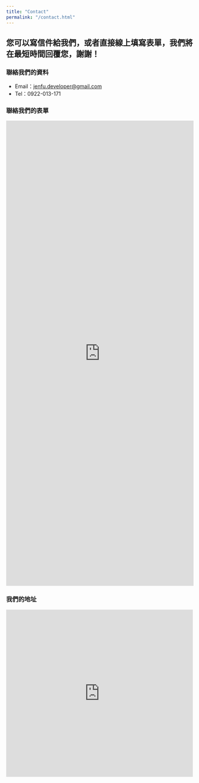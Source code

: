 ```yaml
---
title: "Contact"
permalink: "/contact.html"
---
```


## 您可以寫信件給我們，或者直接線上填寫表單，我們將在最短時間回覆您，謝謝！

### 聯絡我們的資料
 - Email：jenfu.developer@gmail.com
 - Tel：0922-013-171

### 聯絡我們的表單

<iframe width='100%' height='1250' src='https://www.surveycake.com/s/ONKV3' 
style='overflow:hidden;border:#ddd 1px solid;' 
allowTransparency='true' frameborder='0'> </iframe>

### 我們的地址

<iframe src="https://www.google.com/maps/embed?pb=!1m18!1m12!1m3!1d3620.8588921009405!2d120.94438481542393!3d24.83449878406615!2m3!1f0!2f0!3f0!3m2!1i1024!2i768!4f13.1!3m3!1m2!1s0x3468345405222a13%3A0x7138b65a73cd3c14!2zMzAw5paw56u55biC5YyX5Y2A5p2x5aSn6Lev5LiJ5q61MzI26Jmf!5e0!3m2!1szh-TW!2stw!4v1552575598720" width="100%" height="450" frameborder="0" style="border:0" allowfullscreen></iframe>

<!-- 
<form action="https://formspree.io/{{site.email}}" method="POST">    
<p class="mb-4">Please send your message to {{site.name}}. We will reply as soon as possible!</p>
<div class="form-group row">
<div class="col-md-6">
<input class="form-control" type="text" name="name" placeholder="Name*" required>
</div>
<div class="col-md-6">
<input class="form-control" type="email" name="_replyto" placeholder="E-mail Address*" required>
</div>
</div>
<textarea rows="8" class="form-control mb-3" name="message" placeholder="Message*" required></textarea>    
<input class="btn btn-success" type="submit" value="Send">
</form> -->